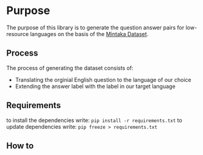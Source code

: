 # Purpose

The purpose of this library is to generate the question answer pairs for low-resource languages on the basis of the [Mintaka Dataset](https://github.com/amazon-science/mintaka). 


## Process
The process of generating the dataset consists of:
- Translating the orginial English question to the language of our choice
- Extending the answer label with the label in our target language


## Requirements
to install the dependencies write:
`pip install -r requirements.txt`
to update dependencies write:
`pip freeze > requirements.txt`

## How to
